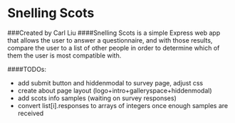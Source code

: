 # Snelling Scots
###Created by Carl Liu
####Snelling Scots is a simple Express web app that allows the user to answer a questionnaire, and with those results, compare the user to a list of other people in order to determine which of them the user is most compatible with.

####TODOs:

- add submit button and hiddenmodal to survey page, adjust css
- create about page layout (logo+intro+galleryspace+hiddenmodal)
- add scots info samples (waiting on survey responses)
- convert list[i].responses to arrays of integers once enough samples are received